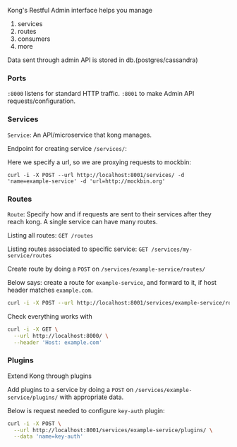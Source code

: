 Kong's Restful Admin interface helps
you manage
1. services
2. routes
3. consumers
4. more

Data sent through admin API is stored in db.(postgres/cassandra)

### Ports

`:8000` listens for standard HTTP traffic.
`:8001` to make Admin API requests/configuration.

### Services

`Service`: An API/microservice that kong manages.

Endpoint for creating service `/services/`:

Here we specify a url, so we are proxying requests to mockbin:
```
curl -i -X POST --url http://localhost:8001/services/ -d 'name=example-service' -d 'url=http://mockbin.org'
```

### Routes

`Route`: Specify how and if requests are sent to their services after they reach kong.
A single service can have many routes.

Listing all routes:
`GET /routes`

Listing routes associated to specific service:
`GET /services/my-service/routes`


Create route by doing a `POST` on `/services/example-service/routes/`

Below says: create a route for `example-service`, and forward to it, if host header matches `example.com`.
```sh
curl -i -X POST --url http://localhost:8001/services/example-service/routes -d 'hosts[]=example.com'
```


Check everything works with
```sh
curl -i -X GET \
  --url http://localhost:8000/ \
  --header 'Host: example.com'
```

### Plugins

Extend Kong through plugins

Add plugins to a service by doing a `POST` on `/services/example-service/plugins/` with appropriate data.

Below is request needed to configure `key-auth` plugin:
```sh
curl -i -X POST \
  --url http://localhost:8001/services/example-service/plugins/ \
  --data 'name=key-auth'
```